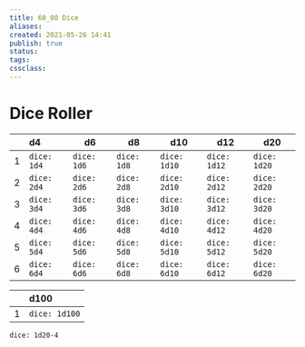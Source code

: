 ```yaml
---
title: 60_00 Dice
aliases: 
created: 2021-05-26 14:41
publish: true
status: 
tags: 
cssclass: 
---
```


# Dice Roller

|     | d4          | d6          | d8          | d10          | d12          | d20          |
|:---:|:----------- | ----------- | ----------- | ------------ | ------------ | ------------ |
|  1  | `dice: 1d4` | `dice: 1d6` | `dice: 1d8` | `dice: 1d10` | `dice: 1d12` | `dice: 1d20` |
|  2  | `dice: 2d4` | `dice: 2d6` | `dice: 2d8` | `dice: 2d10` | `dice: 2d12` | `dice: 2d20` |
|  3  | `dice: 3d4` | `dice: 3d6` | `dice: 3d8` | `dice: 3d10` | `dice: 3d12` | `dice: 3d20` |
|  4  | `dice: 4d4` | `dice: 4d6` | `dice: 4d8` | `dice: 4d10` | `dice: 4d12` | `dice: 4d20` |
|  5  | `dice: 5d4` | `dice: 5d6` | `dice: 5d8` | `dice: 5d10` | `dice: 5d12` | `dice: 5d20` |
|  6  | `dice: 6d4` | `dice: 6d6` | `dice: 6d8` | `dice: 6d10` | `dice: 6d12` | `dice: 6d20` | 

|     | d100          |
|:---:|:------------- |
|  1  | `dice: 1d100` |

`dice: 1d20-4`
